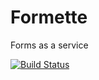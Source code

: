 # Formette
Forms as a service

[![Build Status](https://travis-ci.org/Formette/App.svg?branch=master)](https://travis-ci.org/Formette/App)
